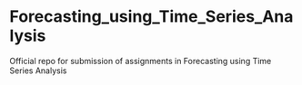# Forecasting_using_Time_Series_Analysis

Official repo for submission of assignments in Forecasting using Time Series Analysis

